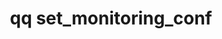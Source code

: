 ---
category: set
command: set_monitoring_conf
optional_options:
- alternate: []
  help: Enable monitoring service.
  name: --enabled
  required: false
- alternate: []
  help: Disable monitoring service.
  name: --disabled
  required: false
- alternate: []
  help: Enable support VPN.
  name: --vpn-enabled
  required: false
- alternate: []
  help: Disable support VPN.
  name: --vpn-disabled
  required: false
- alternate: []
  help: Specify MQ host name or IP.
  name: --mq-host
  required: false
- alternate: []
  help: Optional MQ service port.
  name: --mq-port
  required: false
- alternate: []
  help: Optional MQ proxy host.
  name: --mq-proxy-host
  required: false
- alternate: []
  help: Optional MQ proxy port.
  name: --mq-proxy-port
  required: false
- alternate: []
  help: Optional S3 proxy host.
  name: --s3-proxy-host
  required: false
- alternate: []
  help: Optional S3 proxy port.
  name: --s3-proxy-port
  required: false
- alternate: []
  help: Optional S3 proxy disable HTTPS.
  name: --s3-proxy-disable-https
  required: false
- alternate: []
  help: Optional Set both MQ and S3 proxy host to HOST.
  name: --all-proxy-host
  required: false
- alternate: []
  help: Optional Set both MQ and S3 proxy port to PORT.
  name: --all-proxy-port
  required: false
- alternate: []
  help: Monitoring poll interval in seconds.
  name: --period
  required: false
- alternate: []
  help: Support VPN host name or IP.
  name: --vpn-host
  required: false
- alternate: []
  help: Enable Nexus monitoring.
  name: --nexus-enabled
  required: false
- alternate: []
  help: Disable Nexus monitoring.
  name: --nexus-disabled
  required: false
- alternate: []
  help: Optional nexus host.
  name: --nexus-host
  required: false
- alternate: []
  help: Optional nexus port.
  name: --nexus-port
  required: false
- alternate: []
  help: Nexus poll interval in seconds.
  name: --nexus-interval
  required: false
permalink: /qq-cli-command-guide/set/set_monitoring_conf.html
positional_options: []
sidebar: qq_cli_command_reference_sidebar
summary: This section explains how to use the <code>qq set_monitoring_conf</code>
  command.
synopsis: Update monitoring configuration.
title: qq set_monitoring_conf
usage: "qq set_monitoring_conf [-h] [--enabled | --disabled] [--vpn-enabled | --vpn-disabled]\
  \ [--mq-host MQ_HOST] [--mq-port MQ_PORT] [--mq-proxy-host MQ_PROXY_HOST]\n    [--mq-proxy-port\
  \ MQ_PROXY_PORT] [--s3-proxy-host S3_PROXY_HOST] [--s3-proxy-port S3_PROXY_PORT]\
  \ [--s3-proxy-disable-https] [--all-proxy-host HOST]\n    [--all-proxy-port PORT]\
  \ [--period PERIOD] [--vpn-host VPN_HOST] [--nexus-enabled | --nexus-disabled] [--nexus-host\
  \ NEXUS_HOST]\n    [--nexus-port NEXUS_PORT] [--nexus-interval NEXUS_INTERVAL]"
zendesk_source: qq CLI Command Guide

---